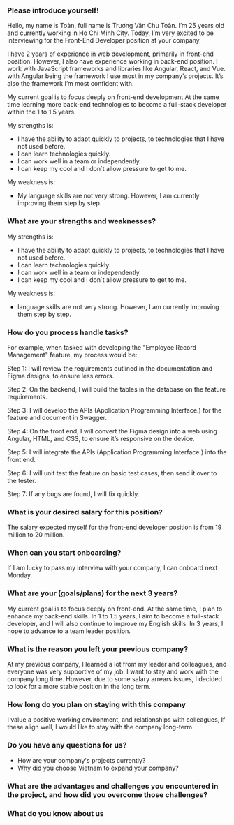 ### Please introduce yourself!
Hello, my name is Toàn, full name is Trương Văn Chu Toàn. I’m 25 years old and currently working in Ho Chi Minh City. Today, I’m very excited to be interviewing for the Front-End Developer position at your company.

I have 2 years of experience in web development, primarily in front-end position. However, I also have experience working in back-end position. I work with JavaScript frameworks and libraries like Angular, React, and Vue. with Angular being the framework I use most in my company’s projects. It’s also the framework I’m most confident with.

My current goal is to focus deeply on front-end development At the same time learning more back-end technologies to become a full-stack developer within the 1 to 1.5 years.

My strengths is:
- I have the ability to adapt quickly to projects, to technologies that I have not used before.
- I can learn technologies quickly.
- I can work well in a team or independently.
- I can keep my cool and I don`t allow pressure to get to me.

My weakness is:
- My language skills are not very strong. However, I am currently improving them step by step.

### What are your strengths and weaknesses?
My strengths is:
- I have the ability to adapt quickly to projects, to technologies that I have not used before.
- I can learn technologies quickly.
- I can work well in a team or independently.
- I can keep my cool and I don`t allow pressure to get to me.

My weakness is:
- language skills are not very strong. However, I am currently improving them step by step.


### How do you process handle tasks?
For example, when tasked with developing the "Employee Record Management" feature, my process would be:

Step 1: I will review the requirements outlined in the documentation and Figma designs, to ensure less errors.

Step 2: On the backend, I will build the tables in the database on the feature requirements.

Step 3: I will develop the APIs (Application Programming Interface.) for the feature and document in Swagger.

Step 4: On the front end, I will convert the Figma design into a web using Angular, HTML, and CSS, to ensure it’s responsive on the device.

Step 5: I will integrate the APIs (Application Programming Interface.) into the front end.

Step 6: I will unit test the feature on basic test cases, then send it over to the tester.

Step 7: If any bugs are found, I will fix quickly.


### What is your desired salary for this position?
The salary expected myself  for the front-end developer position  is from 19 million to 20 million.


### When can you start onboarding?
If I am lucky to pass my interview with your company, I can onboard next Monday.

### What are your (goals/plans) for the next 3 years?
My current goal is to focus deeply on front-end. At the same time, I plan to enhance my back-end skills. In 1 to 1.5 years, I aim to become a full-stack developer, and I will also continue to improve my English skills. 
In 3 years, I hope to advance to a team leader position.

### What is the reason you left your previous company?
At my previous company, I learned a lot from my leader and colleagues, and everyone was very supportive of my job. I want to stay and work with the company long time. However, due to some salary arrears issues, I decided to look for a more stable position in the long term.

### How long do you plan on staying with this company
I value a positive working environment, and relationships with colleagues, If these align well, I would like to stay with the company long-term.

### Do you have any questions for us?
- How are your company's projects currently?
- Why did you choose Vietnam to expand your company?

### What are the advantages and challenges you encountered in the project, and how did you overcome those challenges?


### What do you know about us